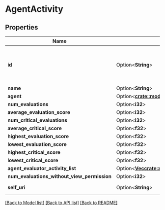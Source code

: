 # AgentActivity

## Properties

Name | Type | Description | Notes
------------ | ------------- | ------------- | -------------
**id** | Option<**String**> | The globally unique identifier for the object. | [optional][readonly]
**name** | Option<**String**> |  | [optional]
**agent** | Option<[**crate::models::User**](User.md)> |  | [optional]
**num_evaluations** | Option<**i32**> |  | [optional]
**average_evaluation_score** | Option<**i32**> |  | [optional]
**num_critical_evaluations** | Option<**i32**> |  | [optional]
**average_critical_score** | Option<**f32**> |  | [optional]
**highest_evaluation_score** | Option<**f32**> |  | [optional]
**lowest_evaluation_score** | Option<**f32**> |  | [optional]
**highest_critical_score** | Option<**f32**> |  | [optional]
**lowest_critical_score** | Option<**f32**> |  | [optional]
**agent_evaluator_activity_list** | Option<[**Vec<crate::models::AgentEvaluatorActivity>**](AgentEvaluatorActivity.md)> |  | [optional]
**num_evaluations_without_view_permission** | Option<**i32**> |  | [optional]
**self_uri** | Option<**String**> | The URI for this object | [optional][readonly]

[[Back to Model list]](../README.md#documentation-for-models) [[Back to API list]](../README.md#documentation-for-api-endpoints) [[Back to README]](../README.md)


